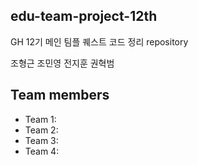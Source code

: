## edu-team-project-12th
GH 12기 메인 팀플 퀘스트 코드 정리 repository

조형근 조민영 전지훈 권혁범

## Team members
- Team 1:
- Team 2: 
- Team 3: 
- Team 4: 
